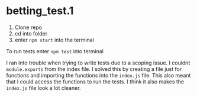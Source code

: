 # betting_test.1

1. Clone repo
2. cd into folder
3. enter `npm start` into the terminal

To run tests enter `npm test` into terminal


I ran into trouble when trying to write tests due to a scoping issue. I couldnt `module.exports` from the index file.  I solved this by creating a file just for functions and importing the functions into the `index.js` file. This also meant that I could access the functions to run the tests.  I think it also makes the `index.js` file look a lot cleaner.